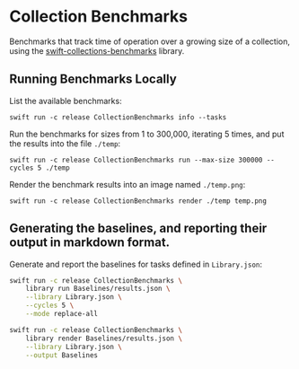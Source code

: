 # Collection Benchmarks

Benchmarks that track time of operation over a growing size of a collection, using the [swift-collections-benchmarks](https://github.com/apple/swift-collections-benchmark) library.

## Running Benchmarks Locally

List the available benchmarks:

    swift run -c release CollectionBenchmarks info --tasks

Run the benchmarks for sizes from 1 to 300,000, iterating 5 times, and put the results into the file `./temp`:

    swift run -c release CollectionBenchmarks run --max-size 300000 --cycles 5 ./temp

Render the benchmark results into an image named `./temp.png`:

    swift run -c release CollectionBenchmarks render ./temp temp.png

## Generating the baselines, and reporting their output in markdown format.

Generate and report the baselines for tasks defined in `Library.json`:

```bash
swift run -c release CollectionBenchmarks \
    library run Baselines/results.json \
    --library Library.json \
    --cycles 5 \
    --mode replace-all

swift run -c release CollectionBenchmarks \
    library render Baselines/results.json \
    --library Library.json \
    --output Baselines
```
